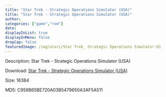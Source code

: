 ```yaml
---
title: "Star Trek - Strategic Operations Simulator (USA)"
title: "Star Trek - Strategic Operations Simulator (USA)"
author: 
categories: ["game","rom"]
date: 
displayInList: true
displayInMenu: false
dropCap: false
featuredImage: /img/atari/Star Trek_ Strategic Operations Simulator-01.jpg
---
```


Description: Star Trek - Strategic Operations Simulator (USA)

Download: <a href="https://kknackGearCT.ctfile.com/fs/2629127-327667936" target = "_blank" rel = "nofollow" > Star Trek - Strategic Operations Simulator (USA)</a>

Size: 16384

MD5: C959B65BE720A03B5479650A3AF5A511

